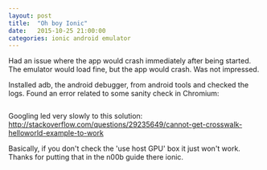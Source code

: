 ```yaml
---
layout: post
title:  "Oh boy Ionic"
date:   2015-10-25 21:00:00
categories: ionic android emulator
---
```


Had an issue where the app would crash immediately after being started. The emulator would load fine, but the app would crash. Was not impressed.

Installed adb, the android debugger, from android tools and checked the logs. Found an error related to some sanity check in Chromium:

```[FATAL:gl_surface_android.cc(58)] Check failed: kGLImplementationNone != GetGLImplementation()
```

Googling led very slowly to this solution: <http://stackoverflow.com/questions/29235649/cannot-get-crosswalk-helloworld-example-to-work>

Basically, if you don't check the 'use host GPU' box it just won't work. Thanks for putting that in the n00b guide there ionic.
